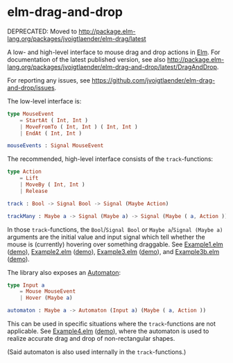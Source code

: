 elm-drag-and-drop
=================

DEPRECATED: Moved to http://package.elm-lang.org/packages/jvoigtlaender/elm-drag/latest

A low- and high-level interface to mouse drag and drop actions in
[Elm](http://elm-lang.org/). For documentation of the latest
published version, see also
http://package.elm-lang.org/packages/jvoigtlaender/elm-drag-and-drop/latest/DragAndDrop.

For reporting any issues, see
https://github.com/jvoigtlaender/elm-drag-and-drop/issues.

The low-level interface is:

```elm
type MouseEvent
    = StartAt ( Int, Int )
    | MoveFromTo ( Int, Int ) ( Int, Int )
    | EndAt ( Int, Int )

mouseEvents : Signal MouseEvent
```

The recommended, high-level interface consists of the
`track`-functions:

```elm
type Action
    = Lift
    | MoveBy ( Int, Int )
    | Release

track : Bool -> Signal Bool -> Signal (Maybe Action)

trackMany : Maybe a -> Signal (Maybe a) -> Signal (Maybe ( a, Action ))
```

In those `track`-functions, the `Bool`/`Signal Bool` or `Maybe
a`/`Signal (Maybe a)` arguments are the initial value and input signal
which tell whether the mouse is (currently) hovering over something
draggable. See
[Example1.elm](https://github.com/jvoigtlaender/elm-drag-and-drop/blob/master/Example1.elm)
([demo](https://jvoigtlaender.github.io/elm-drag-and-drop/Example1.html)),
[Example2.elm](https://github.com/jvoigtlaender/elm-drag-and-drop/blob/master/Example2.elm)
([demo](https://jvoigtlaender.github.io/elm-drag-and-drop/Example2.html)),
[Example3.elm](https://github.com/jvoigtlaender/elm-drag-and-drop/blob/master/Example3.elm)
([demo](https://jvoigtlaender.github.io/elm-drag-and-drop/Example3.html)),
and
[Example3b.elm](https://github.com/jvoigtlaender/elm-drag-and-drop/blob/master/Example3b.elm)
([demo](https://jvoigtlaender.github.io/elm-drag-and-drop/Example3b.html)).

The library also exposes an
[Automaton](http://package.elm-lang.org/packages/evancz/automaton/latest):

```elm
type Input a
    = Mouse MouseEvent
    | Hover (Maybe a)

automaton : Maybe a -> Automaton (Input a) (Maybe ( a, Action ))
```

This can be used in specific situations where the `track`-functions
are not applicable. See
[Example4.elm](https://github.com/jvoigtlaender/elm-drag-and-drop/blob/master/Example4.elm)
([demo](https://jvoigtlaender.github.io/elm-drag-and-drop/Example4.html)),
where the automaton is used to realize accurate drag and drop of
non-rectangular shapes.

(Said automaton is also used internally in the `track`-functions.)
